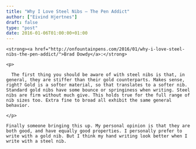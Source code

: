 ```yaml
---
title: "Why I Love Steel Nibs – The Pen Addict"
author: ["Eivind Hjertnes"]
draft: false
type: "post"
date: 2016-01-06T01:00:00+01:00
---
```


<div class="HTML">
  <div></div>

<p>

</div>

```text
<strong><a href="http://onfountainpens.com/2016/01/why-i-love-steel-nibs-the-pen-addict/">Brad Dowdy</a>:</strong>
```

<div class="HTML">
  <div></div>

</p>

</div>

<div class="HTML">
  <div></div>

<blockquote>

</div>

```text
<p>

  The first thing you should be aware of with steel nibs is that, in general, they are stiffer than their gold counterparts. Makes sense, right? Gold is a softer material, so that translates to a softer nib. Standard gold nibs have some bounce or springiness when writing. Steel nibs are firm without much give. This holds true for the full range of nib sizes too. Extra fine to broad all exhibit the same general behavior.

</p>
```

<div class="HTML">
  <div></div>

</blockquote>

</div>

<div class="HTML">
  <div></div>

<p>

</div>

```text
Finally someone bringing this up. My personal opinion is that they are both good, and have equally good properties. I personally prefer to write with a gold nib. But I think my hand writing look better when I write with a steel nib.
```

<div class="HTML">
  <div></div>

</p>

</div>
